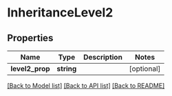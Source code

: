 # InheritanceLevel2

## Properties
Name | Type | Description | Notes
------------ | ------------- | ------------- | -------------
**level2_prop** | **string** |  | [optional] 

[[Back to Model list]](../README.md#documentation-for-models) [[Back to API list]](../README.md#documentation-for-api-endpoints) [[Back to README]](../README.md)


